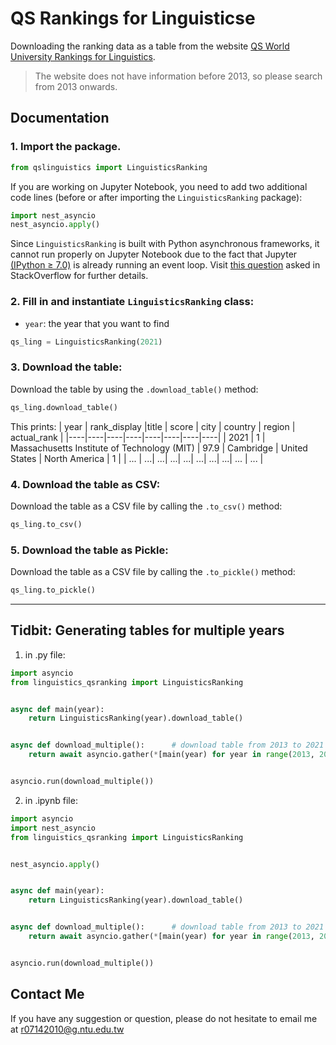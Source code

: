 # **QS Rankings for Linguisticse**
Downloading the ranking data as a table from the website [QS World University Rankings for Linguistics](https://www.topuniversities.com/university-rankings/university-subject-rankings/2021/linguistics). 

> The website does not have information before 2013, so please search from 2013 onwards. 

## **Documentation**

### 1. Import the package.

``` python
from qslinguistics import LinguisticsRanking
```
If you are working on Jupyter Notebook, you need to add two additional code lines (before or after importing the `LinguisticsRanking` package):

``` python
import nest_asyncio
nest_asyncio.apply()
```
Since `LinguisticsRanking` is built with Python asynchronous frameworks, it cannot run properly on Jupyter Notebook due to the fact that Jupyter [(IPython ≥ 7.0)](https://blog.jupyter.org/ipython-7-0-async-repl-a35ce050f7f7) is already running an event loop. Visit [this question](https://stackoverflow.com/questions/56154176/runtimeerror-asyncio-run-cannot-be-called-from-a-running-event-loop) asked in StackOverflow for further details.

 
### 2. Fill in and instantiate `LinguisticsRanking` class: 
* `year`: the year that you want to find

``` python
qs_ling = LinguisticsRanking(2021)
```

### 3. Download the table: 
Download the table by using the `.download_table()` method:
```python
qs_ling.download_table()
```
This prints:
| year |  rank_display |title | score | city | country | region  | actual_rank |
|----|----|----|----|----|----|----|----|
| 2021 | 1 | Massachusetts Institute of Technology (MIT) | 97.9 | Cambridge | United States | North America	 | 1 | 
| ... | ...| ...| ...| ...| ...| ...| ...| ... | ... |

### 4. Download the table as CSV: 
Download the table as a CSV file by calling the `.to_csv()` method:
```python
qs_ling.to_csv()
```

### 5. Download the table as Pickle: 
Download the table as a CSV file by calling the `.to_pickle()` method:
```python
qs_ling.to_pickle()
```
---
## **Tidbit: Generating tables for multiple years**
1. in .py file:
```python
import asyncio 
from linguistics_qsranking import LinguisticsRanking


async def main(year):
    return LinguisticsRanking(year).download_table()


async def download_multiple():      # download table from 2013 to 2021
    return await asyncio.gather(*[main(year) for year in range(2013, 2022)])


asyncio.run(download_multiple())

```
2. in .ipynb file:
```python
import asyncio
import nest_asyncio
from linguistics_qsranking import LinguisticsRanking


nest_asyncio.apply()


async def main(year):
    return LinguisticsRanking(year).download_table()


async def download_multiple():      # download table from 2013 to 2021
    return await asyncio.gather(*[main(year) for year in range(2013, 2022)])


asyncio.run(download_multiple())

```

## Contact Me
If you have any suggestion or question, please do not hesitate to email me at r07142010@g.ntu.edu.tw
